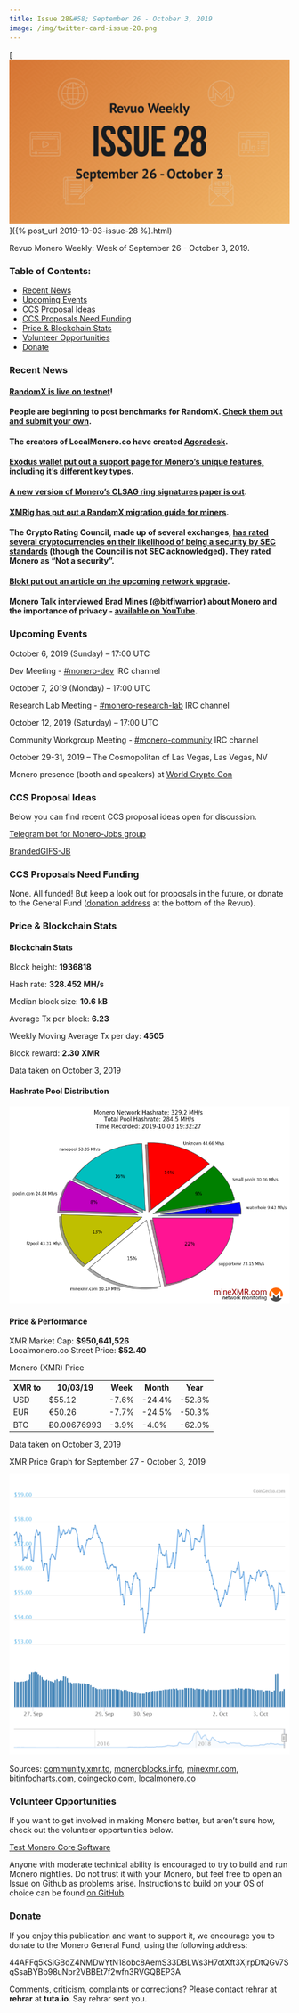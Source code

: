 ```yaml
---
title: Issue 28&#58; September 26 - October 3, 2019
image: /img/twitter-card-issue-28.png
---
```

[<img src="/img/img-issue28.png" alt="Revuo Monero Weekly #28 Slide" class="img-lead">]({% post_url 2019-10-03-issue-28 %}.html)

<p class="text-lead">Revuo Monero Weekly: Week of September 26 - October 3, 2019.</p>
<!--more-->

<h3>Table of Contents:</h3>
<ul class="contents">
    <li><a href="#news">Recent News</a></li>
    <li><a href="#events">Upcoming Events</a></li>
    <li><a href="#ideas">CCS Proposal Ideas</a></li>
    <li><a href="#proposals">CCS Proposals Need Funding</a></li>
    <li><a href="#stats">Price & Blockchain Stats</a></li>
    <li><a href="#volunteer">Volunteer Opportunities</a></li>
    <li><a href="#donate">Donate</a></li>
</ul>

<h3 id="news">Recent News</h3>

<div class="newsbyte">
    <h4><a href="https://www.reddit.com/r/Monero/comments/d9yocl/randomx_is_now_live_on_testnet/" target="_blank">RandomX is live on testnet</a>!
    </h4>
</div>

<div class="newsbyte">
    <h4>People are beginning to post benchmarks for RandomX. <a href="https://randomx.monerobenchmarks.info/" target="_blank">Check them out and submit your own</a>.
    </h4>
</div>

<div class="newsbyte">
    <h4>The creators of LocalMonero.co have created <a href="https://agoradesk.com/" target="_blank">Agoradesk</a>.</h4>
</div>

<div class="newsbyte">
    <h4><a href="https://support.exodus.io/article/1138-monero-key-types" target="_blank">Exodus wallet put out a support page for Monero’s unique features, including it’s different key types</a>.</h4>
</div>

<div class="newsbyte">
    <h4><a href="https://eprint.iacr.org/2019/654" target="_blank">A new version of Monero’s CLSAG ring signatures paper is out</a>.</h4>
</div>


<div class="newsbyte">
    <h4><a href="https://github.com/xmrig/xmrig/issues/1204" target="_blank">XMRig has put out a RandomX migration guide for miners</a>.</h4>
</div>

<div class="newsbyte">
    <h4>The Crypto Rating Council, made up of several exchanges, <a href="https://twitter.com/lawmaster/status/1178627290676301824/photo/1" target="_blank">has rated several cryptocurrencies on their likelihood of being a security by SEC standards</a> (though the Council is not SEC acknowledged). They rated Monero as “Not a security”.
    </h4>
</div>

<div class="newsbyte">
    <h4><a href="https://blokt.com/news/monero-interview-shedding-light-on-the-coming-0-15-upgrade-and-randomx" target="_blank">Blokt put out an article on the upcoming network upgrade</a>.</h4>
</div>

<div class="newsbyte">
    <h4>Monero Talk interviewed Brad Mines (@bitfiwarrior) about Monero and the importance of privacy - <a href="https://www.youtube.com/watch?v=rWc6sb1ikWc" target="_blank">available on YouTube</a>.</h4>
</div>

<h3 id="events">Upcoming Events</h3>

<div class="event">
    <p class="date" markdown="1">October 6, 2019 (Sunday) – 17:00 UTC</p>
    <p markdown="1">Dev Meeting - <a href="irc://chat.freenode.net/#monero-dev" target="_blank">#monero-dev</a> IRC channel</p>
</div>

<div class="event">
    <p class="date" markdown="1">October 7, 2019 (Monday) – 17:00 UTC</p>
    <p markdown="1">Research Lab Meeting - <a href="irc://chat.freenode.net/#monero-research-lab" target="_blank">#monero-research-lab</a> IRC channel</p>
</div>

<div class="event">
    <p class="date" markdown="1">October 12, 2019 (Saturday) – 17:00 UTC</p>
    <p markdown="1">Community Workgroup Meeting - <a href="irc://chat.freenode.net/#monero-community" target="_blank">#monero-community</a> IRC channel</p>
</div>

<div class="event">
    <p class="date" markdown="1">October 29-31, 2019 – The Cosmopolitan of Las Vegas, Las Vegas, NV</p>
    <p markdown="1">Monero presence (booth and speakers) at <a href="https://worldcryptocon.com/" target="_blank">World Crypto Con</a></p>
</div>

<h3 id="ideas">CCS Proposal Ideas</h3>

<p>Below you can find recent CCS proposal ideas open for discussion.</p>

<div class="proposal">
<p><a href="https://repo.getmonero.org/monero-project/ccs-proposals/merge_requests/91" target="_blank">Telegram bot for Monero-Jobs group</a></p>
</div>

<div class="proposal">
<p><a href="https://repo.getmonero.org/monero-project/ccs-proposals/merge_requests/88" target="_blank">BrandedGIFS-JB</a></p>
</div>

<h3 id="proposals">CCS Proposals Need Funding</h3>

<p>None. All funded! But keep a look out for proposals in the future, or donate to the General Fund (<a href="#donate">donation address</a> at the bottom of the Revuo).</p>

<h3 id="stats">Price & Blockchain Stats</h3>

<h4 class="stat">Blockchain Stats</h4>

<div class="bcstats">
    <p>Block height: <b>1936818</b></p>
    <p>Hash rate: <b>328.452 MH/s</b></p>
    <p>Median block size: <b>10.6 kB</b></p>
    <p>Average Tx per block: <b>6.23</b></p>
    <p>Weekly Moving Average Tx per day: <b>4505</b></p>
    <p>Block reward: <b>2.30 XMR</b></p>
</div>
<p class="note">Data taken on October 3, 2019</p>

<h4 class="stat">Hashrate Pool Distribution</h4>
<p><img src="/img/hashrate-pool-distribution-1003.png" alt="Hashrate Pool Distribution Pie Chart"/></p>

<h4 class="stat">Price & Performance</h4>

<div class="price-intro">XMR Market Cap: <b>$950,641,526</b><br>Localmonero.co Street Price: <b>$52.40</b></div>

<p class="table-title">Monero (XMR) Price</p>
<table class="price-table">
  <tr class="row1">
    <th>XMR to</th>
    <th>10/03/19</th>
    <th>Week</th>
    <th>Month</th>
    <th>Year</th>
  </tr>
  <tr>
    <td data-th="XMR to">USD</td>
    <td data-th="10/03/19">$55.12</td>
    <td data-th="Week" class="red">-7.6%</td>
    <td data-th="Month" class="red">-24.4%</td>
    <td data-th="Year" class="red">-52.8%</td>
  </tr>
  <tr class="row3">
    <td data-th="XMR to">EUR</td>
    <td data-th="10/03/19">€50.26</td>
    <td data-th="Week" class="red">-7.7%</td>
    <td data-th="Month" class="red">-24.5%</td>
    <td data-th="Year" class="red">-50.3%</td>
  </tr>
  <tr>
    <td data-th="XMR to">BTC</td>
    <td data-th="10/03/19">Ƀ0.00676993</td>
    <td data-th="Week" class="red">-3.9%</td>
    <td data-th="Month" class="red">-4.0%</td>
    <td data-th="Year" class="red">-62.0%</td>
  </tr>
</table>
<p class="note">Data taken on October 3, 2019</p>

<p class="table-title">XMR Price Graph for September 27 - October 3, 2019</p>

![XMR Price Graph 09/27/19-10/03/19](/img/weekly-chart-1003.png "XMR Price Graph 09/27/19-10/03/19") 

Sources: <a href="https://community.xmr.to/explorer/mainnet/" target="_blank">community.xmr.to</a>, <a href="https://moneroblocks.info/stats/transaction-stats" target="_blank">moneroblocks.info</a>, <a href="https://minexmr.com/pools.html" target="_blank">minexmr.com</a>, <a href="https://bitinfocharts.com/monero/" target="_blank">bitinfocharts.com</a>, <a href="https://www.coingecko.com/" target="_blank">coingecko.com</a>, <a href="https://localmonero.co/" target="_blank">localmonero.co</a>

<h3 id="volunteer">Volunteer Opportunities</h3>

<p>If you want to get involved in making Monero better, but aren’t sure how, check out the volunteer opportunities below.</p>

<div class="newsbyte">
    <p class="date"><a href="https://github.com/monero-project/monero" target="_blank">Test Monero Core Software</a></p>
    <p>Anyone with moderate technical ability is encouraged to try to build and run Monero nightlies. Do not trust it with your Monero, but feel free to open an Issue on Github as problems arise. Instructions to build on your OS of choice can be found <a href="https://github.com/monero-project/monero#compiling-monero-from-source" target="_blank">on GitHub</a>. </p>
</div>

<h3 id="donate">Donate</h3>

<p markdown="1">If you enjoy this publication and want to support it, we encourage you to donate to the Monero General Fund, using the following address:</p>

<p class="address" markdown="1">44AFFq5kSiGBoZ4NMDwYtN18obc8AemS33DBLWs3H7otXft3XjrpDtQGv7SqSsaBYBb98uNbr2VBBEt7f2wfn3RVGQBEP3A</p>

<!--p><a href="monero:44AFFq5kSiGBoZ4NMDwYtN18obc8AemS33DBLWs3H7otXft3XjrpDtQGv7SqSsaBYBb98uNbr2VBBEt7f2wfn3RVGQBEP3A" class="qr"><img src="/img/donate-monero.png"></a></p-->

Comments, criticism, complaints or corrections? Please contact rehrar at **rehrar** at **tuta.io**. Say rehrar sent you.